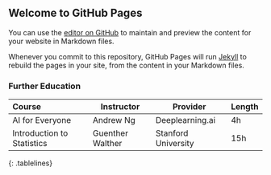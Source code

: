 <style>
.tablelines table, .tablelines td, .tablelines th {
        border: 1px solid black;
        }
</style>
## Welcome to GitHub Pages

You can use the [editor on GitHub](https://github.com/Alex-Rogan/Alex-Rogan.github.io/edit/main/README.md) to maintain and preview the content for your website in Markdown files.

Whenever you commit to this repository, GitHub Pages will run [Jekyll](https://jekyllrb.com/) to rebuild the pages in your site, from the content in your Markdown files.

### Further Education
| Course                     | Instructor       | Provider            | Length |
| :------------------------- | ---------------- | ------------------- | ------ |
| AI for Everyone            | Andrew Ng        | Deeplearning.ai     | 4h     |
| Introduction to Statistics | Guenther Walther | Stanford University | 15h    |
{: .tablelines}
